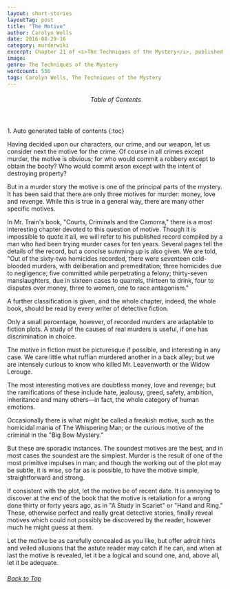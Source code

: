 ```yaml
---
layout: short-stories
layoutTag: post
title: "The Motive"
author: Carolyn Wells
date: 2016-08-29-16
category: murderwiki
excerpt: Chapter 21 of <i>The Techniques of the Mystery</i>, published 1913.
image:
genre: The Techniques of the Mystery
wordcount: 556
tags: Carolyn Wells, The Techniques of the Mystery
---
```


<section id="toc" class="toc">
  <header>
    <h6>Table of Contents</h6>
  </header>
<div id="drawer" markdown="1">
1. Auto generated table of contents
{:toc}
</div>
</section> <!-- table-of-contents -->

Having decided upon our characters, our crime, and our weapon, let us consider next the motive for the crime. Of course in all crimes except murder, the motive is obvious; for who would commit a robbery except to obtain the booty? Who would commit arson except with the intent of destroying property?

But in a murder story the motive is one of the principal parts of the mystery. It has been said that there are only three motives for murder: money, love and revenge. While this is true in a general way, there are many other specific motives.

In Mr. Train&#39;s book, &quot;Courts, Criminals and the Camorra,&quot; there is a most interesting chapter devoted to this question of motive. Though it is impossible to quote it all, we will refer to his published record compiled by a man who had been trying murder cases for ten years. Several pages tell the details of the record, but a concise summing up is also given. We are told, &quot;Out of the sixty-two homicides recorded, there were seventeen cold-blooded murders, with deliberation and premeditation; three homicides due to negligence; five committed while perpetrating a felony; thirty-seven manslaughters, due in sixteen cases to quarrels, thirteen to drink, four to disputes over money, three to women, one to race antagonism.&quot;

A further classification is given, and the whole chapter, indeed, the whole book, should be read by every writer of detective fiction.

Only a small percentage, however, of recorded murders are adaptable to fiction plots. A study of the causes of real murders is useful, if one has discrimination in choice.

The motive in fiction must be picturesque if possible, and interesting in any case. We care little what ruffian murdered another in a back alley; but we are intensely curious to know who killed Mr. Leavenworth or the Widow Lerouge.

The most interesting motives are doubtless money, love and revenge; but the ramifications of these include hate, jealousy, greed, safety, ambition, inheritance and many others—in fact, the whole category of human emotions.

Occasionally there is what might be called a freakish motive, such as the homicidal mania of The Whispering Man; or the curious motive of the criminal in the &quot;Big Bow Mystery.&quot;

But these are sporadic instances. The soundest motives are the best, and in most cases the soundest are the simplest. Murder is the result of one of the most primitive impulses in man; and though the working out of the plot may be subtle, it is wise, so far as is possible, to have the motive simple, straightforward and strong.

If consistent with the plot, let the motive be of recent date. It is annoying to discover at the end of the book that the motive is retaliation for a wrong done thirty or forty years ago, as in &quot;A Study in Scarlet&quot; or &quot;Hand and Ring.&quot; These, otherwise perfect and really great detective stories, finally reveal motives which could not possibly be discovered by the reader, however much he might guess at them.

Let the motive be as carefully concealed as you like, but offer adroit hints and veiled allusions that the astute reader may catch if he can, and when at last the motive is revealed, let it be a logical and sound one, and, above all, let it be adequate.

<h6 class="btt"><a href="#top">Back to Top</a></h6>
